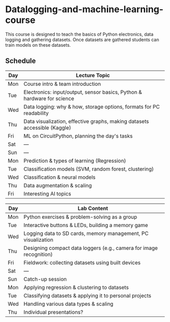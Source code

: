 # Datalogging-and-machine-learning-course
This course is designed to teach the basics of Python electronics, data logging and gathering datasets. Once datasets are gathered students can train models on these datasets. 

## Schedule

| Day  | Lecture Topic |
|------|------------------------------------------------|
| Mon  | Course intro & team introduction |
| Tue  | Electronics: input/output, sensor basics, Python & hardware for science |
| Wed  | Data logging: why & how, storage options, formats for PC readability |
| Thu  | Data visualization, effective graphs, making datasets accessible (Kaggle) |
| Fri  | ML on CircuitPython, planning the day's tasks |
| Sat  | — |
| Sun  | — |
| Mon  | Prediction & types of learning (Regression) |
| Tue  | Classification models (SVM, random forest, clustering) |
| Wed  | Classification & neural models |
| Thu  | Data augmentation & scaling |
| Fri  | Interesting AI topics |


| Day  | Lab Content |
|------|------------------------------------------------|
| Mon  | Python exercises & problem-solving as a group |
| Tue  | Interactive buttons & LEDs, building a memory game |
| Wed  | Logging data to SD cards, memory management, PC visualization |
| Thu  | Designing compact data loggers (e.g., camera for image recognition) |
| Fri  | Fieldwork: collecting datasets using built devices |
| Sat  | — |
| Sun  | Catch-up session |
| Mon  | Applying regression & clustering to datasets |
| Tue  | Classifying datasets & applying it to personal projects |
| Wed  | Handling various data types & scaling |
| Thu  | Individual presentations? |
